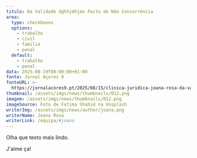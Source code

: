 ```yaml
---
titulo: Da Validade dghhjmhjmo Pacto de Não Concorrência
area:
  type: checkboxes
  options:
    - trabalho
    - civil
    - familia
    - penal
  default:
    - trabalho
    - penal
data: 2025-08-19T00:00:00+01:00
fonte: Jornal Açores 9
fonteURL: >-
  https://jornalacores9.pt/2025/08/15/clinica-juridica-joana-rosa-da-validade-do-pacto-de-nao-concorrencia/
thumbnail: /assets/imgs/news/thumbnails/012.png
imagem: /assets/imgs/news/thumbnails/012.png
imageSource: Foto de Fatima Shahid na Unsplash
writerImg: /assets/imgs/news/author/joana.png
writerName: Joana Rosa
writerLink: /equipa/#joana
---
```

Olha que texto mais lindo.

J'aime ça!
